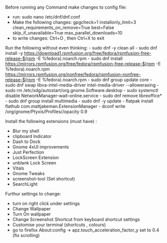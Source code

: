 Before running any Command make changes to config file:
- run: sudo nano /etc/dnf/dnf.conf
- Make the following changes:
  	gpgcheck=1
	installonly_limit=3
	clean_requirements_on_remove=True
	best=False
	skip_if_unavailable=True
	max_parallel_downloads=10
- to write changes: Ctrl+O , then Ctrl+X to exit

Run the following without even thinking:
    -  sudo dnf -y clean all
    -  sudo dnf install -y https://download1.rpmfusion.org/free/fedora/rpmfusion-free-release-$(rpm -E %fedora).noarch.rpm
    -  sudo dnf install https://mirrors.rpmfusion.org/free/fedora/rpmfusion-free-release-$(rpm -E %fedora).noarch.rpm https://mirrors.rpmfusion.org/nonfree/fedora/rpmfusion-nonfree-release-$(rpm -E %fedora).noarch.rpm
    -  sudo dnf group update core
    -  sudo dnf swap libva-intel-media-driver intel-media-driver --allowerasing
    -  sudo rm /etc/xdg/autostart/org.gnome.Software.desktop
    -  sudo systemctl disable NetworkManager-wait-online.service
    -  sudo dnf remove libreoffice*
    -  sudo dnf group install multimedia
    -  sudo dnf -y update
    -  flatpak install flathub com.mattjakeman.ExtensionManager 
    - dconf write /org/gnome/Ptyxis/Profiles/<identifier>/opacity 0.9

 Install the following extensions (must have) :
 - Blur my shell
 - clipboard Indicator
 - Dash to Dock
 - Gnome 4xUI improvements
 - Just Perfection
 - LockScreen Extension
 - unblank Lock Screen 
 - Vitals
 - Gnome Tweaks
 - screenshot-tool (Set shortcut)
 - SearchLight
 
 Furthur settings to change:
 - turn on right click under settings
 - Change Wallpaper
 - Turn On wallpaper
 - Change Screenshot Shortcut from keyboard shortcut settings 
 - Customise your terminal (shortcuts , colours)
 - go to firefox About:config -> apz.touch_acceleration_factor_y set to 0.4 (fix scrolling)
 